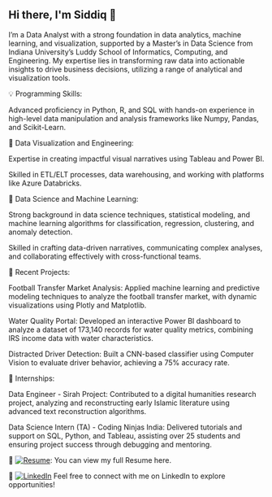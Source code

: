 ## Hi there, I'm Siddiq 👋

I’m a Data Analyst with a strong foundation in data analytics, machine learning, and visualization, supported by a Master’s in Data Science from Indiana University’s Luddy School of Informatics, Computing, and Engineering. My expertise lies in transforming raw data into actionable insights to drive business decisions, utilizing a range of analytical and visualization tools.

💡 Programming Skills:

Advanced proficiency in Python, R, and SQL with hands-on experience in high-level data manipulation and analysis frameworks like Numpy, Pandas, and Scikit-Learn.

🚀 Data Visualization and Engineering:

Expertise in creating impactful visual narratives using Tableau and  Power BI.

Skilled in ETL/ELT processes, data warehousing, and working with platforms like Azure Databricks.

🧠 Data Science and Machine Learning:

Strong background in data science techniques, statistical modeling, and machine learning algorithms for classification, regression, clustering, and anomaly detection.

Skilled in crafting data-driven narratives, communicating complex analyses, and collaborating effectively with cross-functional teams.

🚀 Recent Projects:

Football Transfer Market Analysis: Applied machine learning and predictive modeling techniques to analyze the football transfer market, with dynamic visualizations using Plotly and Matplotlib.

Water Quality Portal: Developed an interactive Power BI dashboard to analyze a dataset of 173,140 records for water quality metrics, combining IRS income data with water characteristics.

Distracted Driver Detection: Built a CNN-based classifier using Computer Vision to evaluate driver behavior, achieving a 75% accuracy rate.

💼 Internships:

Data Engineer - Sirah Project: Contributed to a digital humanities research project, analyzing and reconstructing early Islamic literature using advanced text reconstruction algorithms.

Data Science Intern (TA) - Coding Ninjas India: Delivered tutorials and support on SQL, Python, and Tableau, assisting over 25 students and ensuring project success through debugging and mentoring.

📄 [![Resume](https://img.shields.io/badge/Resume-View-blue)](https://github.com/siddiq22/siddiq22/blob/main/MS_Resume.pdf): You can view my full Resume here.

💬 [![LinkedIn](https://img.shields.io/badge/LinkedIn-Connect-blue)](https://www.linkedin.com/in/siddiq-khan22/) Feel free to connect with me on LinkedIn to explore opportunities!
